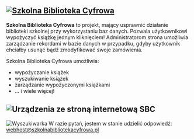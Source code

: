 [![Szkolna Biblioteka Cyfrowa](https://i.imgur.com/uVflsds.png)](https://www.szkolnabibliotekacyfrowa.pl/) 
-
**Szkolna Biblioteka Cyfrowa** to projekt, mający usprawnić działanie biblioteki szkolnej przy wykorzystaniu baz danych. Pozwala użytkownikowi wypożyczyć książkę jednym kliknięciem! Administratorom strona umożliwia zarządzanie rekordami w bazie danych w przypadku, gdyby użytkownik chciałby usunąć bądź zmodyfikować swoje zamówienia.

Szkolna Biblioteka Cyfrowa umożliwia:

 - wypożyczanie książek
 - wyszukiwanie książek
 - zarządzanie wypożyczonymi książkami
 - ... i wiele więcej!

![Urządzenia ze stroną internetową SBC](https://imgur.com/JjGUrWH.png)
-
![Wyszukiwarka](https://imgur.com/bI5eeWQ.png)
W razie pytań, jestem w stanie udzielić odpowiedź: webhost@szkolnabibliotekacyfrowa.pl
